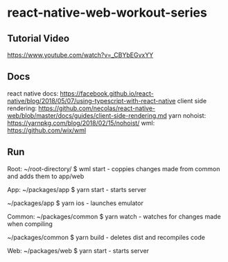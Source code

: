# react-native-web-workout-series


## Tutorial Video
https://www.youtube.com/watch?v=_CBYbEGvxYY


## Docs

react native docs: https://facebook.github.io/react-native/blog/2018/05/07/using-typescript-with-react-native
client side rendering: https://github.com/necolas/react-native-web/blob/master/docs/guides/client-side-rendering.md
yarn nohoist: https://yarnpkg.com/blog/2018/02/15/nohoist/
wml: https://github.com/wix/wml



## Run
Root:
~/root-directory/ $ wml start
    - coppies changes made from common and adds them to app/web


App:
~/packages/app $ yarn start
    - starts server

~/packages/app $ yarn ios
    - launches emulator


Common:
~/packages/common $ yarn watch
    - watches for changes made when compiling

~/packages/common $ yarn build
    - deletes dist and recompiles code


Web:
~/packages/web $ yarn start
    - starts server
